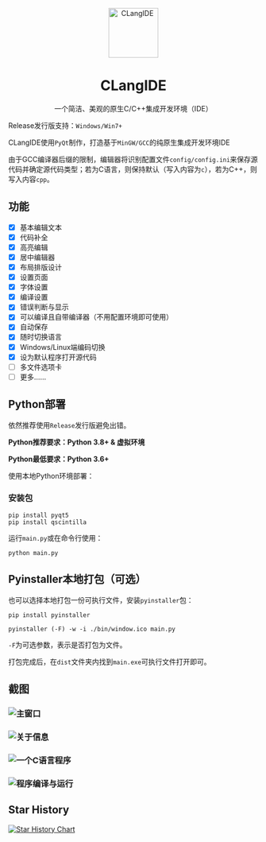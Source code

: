 <p align="center">
 <img width="100px" src="https://blog.programapps.top/file/images/C-language.png" align="center" alt="CLangIDE" />
 <h1 align="center">CLangIDE</h2>
 <p align="center">一个简洁、美观的原生C/C++集成开发环境（IDE）</p>
</p>

Release发行版支持：`Windows/Win7+`

CLangIDE使用`PyQt`制作，打造基于`MinGW/GCC`的纯原生集成开发环境IDE

由于GCC编译器后缀的限制，编辑器将识别配置文件`config/config.ini`来保存源代码并确定源代码类型；若为C语言，则保持默认（写入内容为`c`），若为C++，则写入内容`cpp`。

## 功能

- [x] 基本编辑文本
- [x] 代码补全
- [x] 高亮编辑
- [x] 居中编辑器
- [x] 布局排版设计
- [x] 设置页面
- [x] 字体设置
- [x] 编译设置
- [x] 错误判断与显示
- [x] 可以编译且自带编译器（不用配置环境即可使用）
- [x] 自动保存
- [x] 随时切换语言
- [x] Windows/Linux端编码切换
- [x] 设为默认程序打开源代码
- [ ] 多文件选项卡
- [ ] 更多……

## Python部署

依然推荐使用`Release`发行版避免出错。

**Python推荐要求：Python 3.8+ & 虚拟环境**

**Python最低要求：Python 3.6+**

使用本地Python环境部署：

### 安装包

```shell
pip install pyqt5
pip install qscintilla
```

运行`main.py`或在命令行使用：

```shell
python main.py
```

## Pyinstaller本地打包（可选）

也可以选择本地打包一份可执行文件，安装`pyinstaller`包：

```shell
pip install pyinstaller
```

```shell
pyinstaller (-F) -w -i ./bin/window.ico main.py
```

`-F`为可选参数，表示是否打包为文件。

打包完成后，在`dist`文件夹内找到`main.exe`可执行文件打开即可。

## 截图

### ![主窗口](/bin/images/a.png)
### ![关于信息](/bin/images/b.png)
### ![一个C语言程序](/bin/images/c.png)
### ![程序编译与运行](/bin/images/d.png)

## Star History

[![Star History Chart](https://api.star-history.com/svg?repos=program-zoubg/CLangIDE&type=Date)](https://star-history.com/#program-zoubg/CLangIDE&Date)

